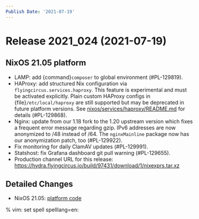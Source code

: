 ```yaml
---
Publish Date: '2021-07-19'
---
```


# Release 2021_024 (2021-07-19)

## NixOS 21.05 platform

- LAMP: add {command}`composer` to global environment (#PL-129819).
- HAProxy: add structured Nix configuration via `flyingcircus.services.haproxy`.
  This feature is experimental and must be activated explicitly.
  Plain custom HAProxy configs in {file}`/etc/local/haproxy` are still supported
  but may be deprecated in future platform versions.
  See [nixos/services/haproxy/README.md](https://github.com/flyingcircusio/fc-nixos/blob/fc-21.05-staging/nixos/services/haproxy/README.md)
  for details (#PL-129868).
- Nginx: update from our 1.18 fork to the 1.20 upstream version which fixes a
  frequent error message regarding gzip. IPv6 addresses are now anonymized to
  /48 instead of /64. The `nginxMainline` package now has our anonymization
  patch, too (#PL-129922).
- Fix monitoring for daily ClamAV updates (#PL-129991).
- Statshost: fix Grafana dashboard git pull warning (#PL-129655).
- Production channel URL for this release: <https://hydra.flyingcircus.io/build/97431/download/1/nixexprs.tar.xz>

## Detailed Changes

- NixOS 21.05: [platform code](https://github.com/flyingcircusio/fc-nixos/compare/fc/r2021_023/21.05...902437857e1666b6d5459aaae138f6987d1d4374)

% vim: set spell spelllang=en:
